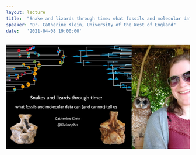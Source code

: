 ```yaml
---
layout: lecture
title:  "Snake and lizards through time: what fossils and molecular data can (and cannot) tell us"
speaker: "Dr. Catherine Klein, University of the West of England"
date:   '2021-04-08 19:00:00'
---
```

<img src="/assets/April 2021 Catherine Klein Image BathGeolTalk_2021.jpg">
